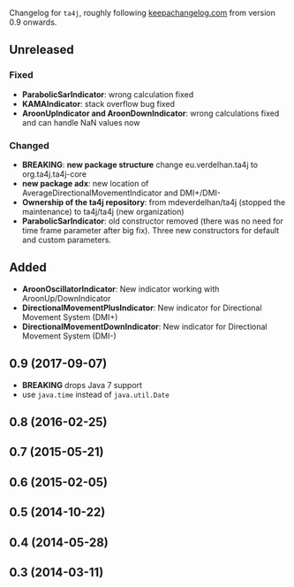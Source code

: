 Changelog for `ta4j`, roughly following [keepachangelog.com](http://keepachangelog.com/en/1.0.0/) from version 0.9 onwards.

## Unreleased
### Fixed
- **ParabolicSarIndicator**: wrong calculation fixed
- **KAMAIndicator**: stack overflow bug fixed
- **AroonUpIndicator and AroonDownIndicator**: wrong calculations fixed and can handle NaN values now

### Changed
- **BREAKING**: **new package structure** change eu.verdelhan.ta4j to org.ta4j.ta4j-core
- **new package adx**: new location of AverageDirectionalMovementIndicator and DMI+/DMI-
- **Ownership of the ta4j repository**: from mdeverdelhan/ta4j (stopped the maintenance) to ta4j/ta4j (new organization)
- **ParabolicSarIndicator**: old constructor removed (there was no need for time frame parameter after big fix). Three new constructors for default and custom parameters.

## Added
- **AroonOscillatorIndicator**: New indicator working with AroonUp/DownIndicator
- **DirectionalMovementPlusIndicator**: New indicator for Directional Movement System (DMI+)
- **DirectionalMovementDownIndicator**: New indicator for Directional Movement System (DMI-)

## 0.9 (2017-09-07)

- **BREAKING** drops Java 7 support
- use `java.time` instead of `java.util.Date`

## 0.8 (2016-02-25)
## 0.7 (2015-05-21)
## 0.6 (2015-02-05)
## 0.5 (2014-10-22)
## 0.4 (2014-05-28)
## 0.3 (2014-03-11)
